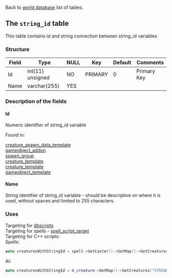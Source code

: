 Back to [world database](mangosdb_struct) list of tables.

## The `string_id` table

This table contains id and string connection between string_id variables

### Structure

| Field                           | Type             | NULL | Key     | Default | Comments                    |
| ------------------------------- | ---------------- | ---- | ------- | ------- | --------------------------- |
| Id     | int(11) unsigned | NO   | PRIMARY | 0       | Primary Key |
| Name   | varchar(255) | YES  |         |         |                             |

### Description of the fields

#### Id

Numeric identifier of string_id variable  

Found in:

[creature_spawn_data_template](creature_spawn_data_template#stringid)  
[gameobject_addon](gameobject_addon#stringid)  
[spawn_group](spawn_group#stringid)  
[creature_template](creature_template#stringid1)  
[creature_template](creature_template#stringid2)  
[gameobject_template](gameobject_template#stringid)  

#### Name

String identifier of string_id variable - should be descriptive on where it is used, without spaces and limited to 255 characters.

### Uses

Targeting for [dbscripts](dbscripts)  
Targeting for spells - [spell_script_target](spell_script_target)  
Targeting for C++ scripts:  
Spells:  
```cpp
auto creaturesWithStringId = spell->GetCaster()->GetMap()->GetCreatures("STRING_ID");
```  
AI:  
```cpp
auto creaturesWithStringId = m_creature->GetMap()->GetCreatures("STRING_ID");
```